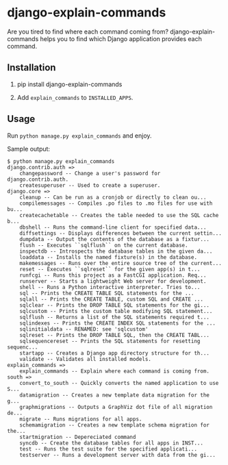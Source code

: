 django-explain-commands
=======================

Are you tired to find where each command coming from? django-explain-commands
helps you to find which Django application provides each command.

Installation
------------

 1. pip install django-explain-commands

 2. Add `explain_commands` to `INSTALLED_APPS`.

Usage
-----
 
Run `python manage.py explain_commands` and enjoy.

Sample output:

    $ python manage.py explain_commands
    django.contrib.auth =>
        changepassword -- Change a user's password for django.contrib.auth.
        createsuperuser -- Used to create a superuser.
    django.core =>
        cleanup -- Can be run as a cronjob or directly to clean ou...
        compilemessages -- Compiles .po files to .mo files for use with bu...
        createcachetable -- Creates the table needed to use the SQL cache b...
        dbshell -- Runs the command-line client for specified data...
        diffsettings -- Displays differences between the current settin...
        dumpdata -- Output the contents of the database as a fixtur...
        flush -- Executes ``sqlflush`` on the current database.
        inspectdb -- Introspects the database tables in the given da...
        loaddata -- Installs the named fixture(s) in the database.
        makemessages -- Runs over the entire source tree of the current...
        reset -- Executes ``sqlreset`` for the given app(s) in t...
        runfcgi -- Runs this project as a FastCGI application. Req...
        runserver -- Starts a lightweight Web server for development.
        shell -- Runs a Python interactive interpreter. Tries to...
        sql -- Prints the CREATE TABLE SQL statements for the ...
        sqlall -- Prints the CREATE TABLE, custom SQL and CREATE ...
        sqlclear -- Prints the DROP TABLE SQL statements for the gi...
        sqlcustom -- Prints the custom table modifying SQL statement...
        sqlflush -- Returns a list of the SQL statements required t...
        sqlindexes -- Prints the CREATE INDEX SQL statements for the ...
        sqlinitialdata -- RENAMED: see 'sqlcustom'
        sqlreset -- Prints the DROP TABLE SQL, then the CREATE TABL...
        sqlsequencereset -- Prints the SQL statements for resetting sequenc...
        startapp -- Creates a Django app directory structure for th...
        validate -- Validates all installed models.
    explain_commands =>
        explain_commands -- Explain where each command is coming from.
    south =>
        convert_to_south -- Quickly converts the named application to use S...
        datamigration -- Creates a new template data migration for the g...
        graphmigrations -- Outputs a GraphViz dot file of all migration de...
        migrate -- Runs migrations for all apps.
        schemamigration -- Creates a new template schema migration for the...
        startmigration -- Depereciated command
        syncdb -- Create the database tables for all apps in INST...
        test -- Runs the test suite for the specified applicati...
        testserver -- Runs a development server with data from the gi...

